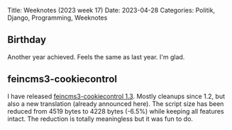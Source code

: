 Title: Weeknotes (2023 week 17)
Date: 2023-04-28
Categories: Politik, Django, Programming, Weeknotes

## Birthday

Another year achieved. Feels the same as last year. I'm glad.

## feincms3-cookiecontrol

I have released [feincms3-cookiecontrol
1.3](https://pypi.org/project/feincms3-cookiecontrol/). Mostly cleanups since
1.2, but also a new translation (already announced here). The script size has
been reduced from 4519 bytes to 4228 bytes (-6.5%) while keeping all features
intact. The reduction is totally meaningless but it was fun to do.
